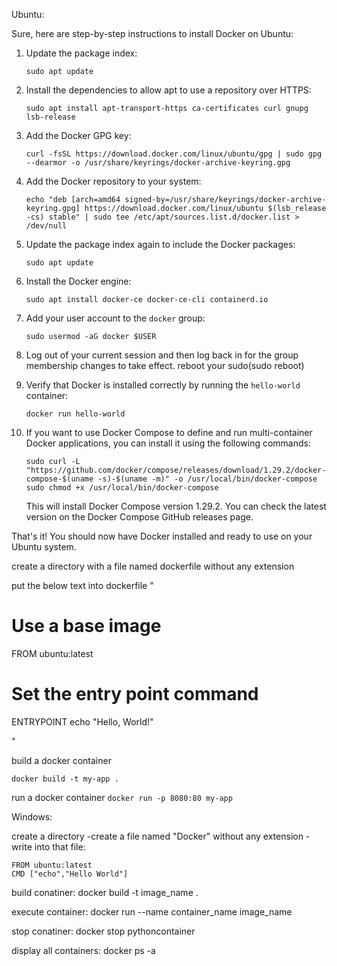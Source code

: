Ubuntu:

Sure, here are step-by-step instructions to install Docker on Ubuntu:

1. Update the package index:

   ```
   sudo apt update
   ```

2. Install the dependencies to allow apt to use a repository over HTTPS:

   ```
   sudo apt install apt-transport-https ca-certificates curl gnupg lsb-release
   ```

3. Add the Docker GPG key:

   ```
   curl -fsSL https://download.docker.com/linux/ubuntu/gpg | sudo gpg --dearmor -o /usr/share/keyrings/docker-archive-keyring.gpg
   ```

4. Add the Docker repository to your system:

   ```
   echo "deb [arch=amd64 signed-by=/usr/share/keyrings/docker-archive-keyring.gpg] https://download.docker.com/linux/ubuntu $(lsb_release -cs) stable" | sudo tee /etc/apt/sources.list.d/docker.list > /dev/null
   ```

5. Update the package index again to include the Docker packages:

   ```
   sudo apt update
   ```

6. Install the Docker engine:

   ```
   sudo apt install docker-ce docker-ce-cli containerd.io
   ```

7. Add your user account to the `docker` group:

   ```
   sudo usermod -aG docker $USER
   ```

8. Log out of your current session and then log back in for the group membership changes to take effect.
    reboot your sudo(sudo reboot)

9. Verify that Docker is installed correctly by running the `hello-world` container:

   ```
   docker run hello-world
   ```

10. If you want to use Docker Compose to define and run multi-container Docker applications, you can install it using the following commands:

    ```
    sudo curl -L "https://github.com/docker/compose/releases/download/1.29.2/docker-compose-$(uname -s)-$(uname -m)" -o /usr/local/bin/docker-compose
    sudo chmod +x /usr/local/bin/docker-compose
    ```

    This will install Docker Compose version 1.29.2. You can check the latest version on the Docker Compose GitHub releases page.

That's it! You should now have Docker installed and ready to use on your Ubuntu system.



create a directory with a file named dockerfile without any extension

put the below text into dockerfile
"
# Use a base image
FROM ubuntu:latest

# Set the entry point command
ENTRYPOINT echo "Hello, World!"

"

build a docker container

``` docker build -t my-app . ```


run a docker container
``` docker run -p 8080:80 my-app ```


Windows:

create a directory 
  -create a file named "Docker" without any extension
  -write into that file:
    
    FROM ubuntu:latest
    CMD ["echo","Hello World"]
 
 build conatiner:
   docker build -t image_name .
   
  execute container:
  docker run --name container_name image_name
  
  stop conatiner:
  docker stop pythoncontainer
  
  display all containers:
  docker ps -a
